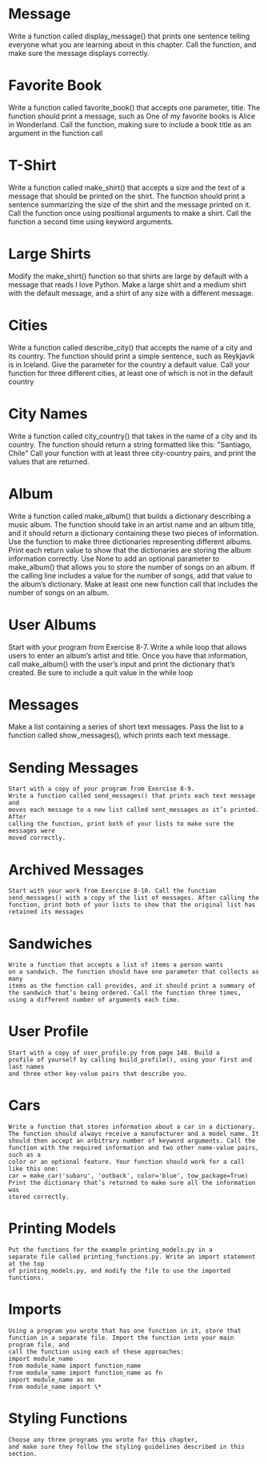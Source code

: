 # Message

Write a function called display_message() that prints one sentence telling everyone what you are learning about in this chapter. Call the
function, and make sure the message displays correctly.

# Favorite Book

Write a function called favorite_book() that accepts one
parameter, title. The function should print a message, such as One of my
favorite books is Alice in Wonderland. Call the function, making sure to
include a book title as an argument in the function call

# T-Shirt

Write a function called make_shirt() that accepts a size and the
text of a message that should be printed on the shirt. The function should print a sentence summarizing the size of the shirt and the message printed on it. Call the function once using positional arguments to make a shirt. Call the function a second time using keyword arguments.

# Large Shirts

Modify the make_shirt() function so that shirts are large
by default with a message that reads I love Python. Make a large shirt and a
medium shirt with the default message, and a shirt of any size with a different
message.

# Cities

Write a function called describe_city() that accepts the name of
a city and its country. The function should print a simple sentence, such as
Reykjavik is in Iceland. Give the parameter for the country a default value.
Call your function for three different cities, at least one of which is not in the
default country

# City Names

Write a function called city_country() that takes in the name
of a city and its country. The function should return a string formatted like this:
"Santiago, Chile"
Call your function with at least three city-country pairs, and print the values
that are returned.

# Album

Write a function called make_album() that builds a dictionary
describing a music album. The function should take in an artist name and an
album title, and it should return a dictionary containing these two pieces of
information. Use the function to make three dictionaries representing different
albums. Print each return value to show that the dictionaries are storing the
album information correctly.
Use None to add an optional parameter to make_album() that allows you to
store the number of songs on an album. If the calling line includes a value for
the number of songs, add that value to the album’s dictionary. Make at least
one new function call that includes the number of songs on an album.

# User Albums

Start with your program from Exercise 8-7. Write a while
loop that allows users to enter an album’s artist and title. Once you have that
information, call make_album() with the user’s input and print the dictionary
that’s created. Be sure to include a quit value in the while loop

# Messages

Make a list containing a series of short text messages. Pass the
list to a function called show_messages(), which prints each text message.

# Sending Messages

    Start with a copy of your program from Exercise 8-9.
    Write a function called send_messages() that prints each text message and
    moves each message to a new list called sent_messages as it’s printed. After
    calling the function, print both of your lists to make sure the messages were
    moved correctly.

# Archived Messages

    Start with your work from Exercise 8-10. Call the function send_messages() with a copy of the list of messages. After calling the function, print both of your lists to show that the original list has retained its messages

# Sandwiches

    Write a function that accepts a list of items a person wants
    on a sandwich. The function should have one parameter that collects as many
    items as the function call provides, and it should print a summary of the sandwich that’s being ordered. Call the function three times, using a different number of arguments each time.

# User Profile

    Start with a copy of user_profile.py from page 148. Build a
    profile of yourself by calling build_profile(), using your first and last names
    and three other key-value pairs that describe you.

# Cars

    Write a function that stores information about a car in a dictionary. The function should always receive a manufacturer and a model name. It
    should then accept an arbitrary number of keyword arguments. Call the function with the required information and two other name-value pairs, such as a
    color or an optional feature. Your function should work for a call like this one:
    car = make_car('subaru', 'outback', color='blue', tow_package=True)
    Print the dictionary that’s returned to make sure all the information was
    stored correctly.

# Printing Models

    Put the functions for the example printing_models.py in a
    separate file called printing_functions.py. Write an import statement at the top
    of printing_models.py, and modify the file to use the imported functions.

# Imports

    Using a program you wrote that has one function in it, store that
    function in a separate file. Import the function into your main program file, and
    call the function using each of these approaches:
    import module_name
    from module_name import function_name
    from module_name import function_name as fn
    import module_name as mn
    from module_name import \*

# Styling Functions

    Choose any three programs you wrote for this chapter,
    and make sure they follow the styling guidelines described in this section.
